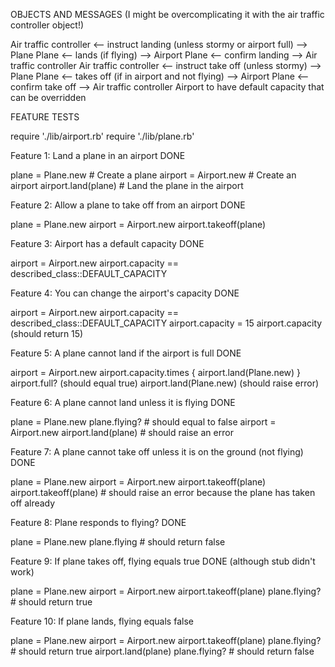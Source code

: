 OBJECTS AND MESSAGES
(I might be overcomplicating it with the air traffic controller object!)

Air traffic controller <-- instruct landing (unless stormy or airport full) --> Plane
Plane <-- lands (if flying) --> Airport
Plane <-- confirm landing --> Air traffic controller
Air traffic controller <-- instruct take off (unless stormy) --> Plane
Plane  <-- takes off (if in airport and not flying) --> Airport
Plane <-- confirm take off --> Air traffic controller
Airport to have default capacity that can be overridden

FEATURE TESTS

require './lib/airport.rb'
require './lib/plane.rb'

Feature 1: Land a plane in an airport DONE

plane = Plane.new       # Create a plane
airport = Airport.new   # Create an airport
airport.land(plane)     # Land the plane in the airport

Feature 2: Allow a plane to take off from an airport DONE

plane = Plane.new
airport = Airport.new
airport.takeoff(plane)

Feature 3: Airport has a default capacity DONE

airport = Airport.new
airport.capacity == described_class::DEFAULT_CAPACITY

Feature 4: You can change the airport's capacity DONE

airport = Airport.new
airport.capacity == described_class::DEFAULT_CAPACITY
airport.capacity = 15
airport.capacity (should return 15)

Feature 5: A plane cannot land if the airport is full DONE

airport = Airport.new
airport.capacity.times { airport.land(Plane.new) }
airport.full? (should equal true)
airport.land(Plane.new) (should raise error)

Feature 6: A plane cannot land unless it is flying DONE

plane = Plane.new
plane.flying?       # should equal to false
airport = Airport.new
airport.land(plane) # should raise an error

Feature 7: A plane cannot take off unless it is on the ground (not flying) DONE

plane = Plane.new
airport = Airport.new
airport.takeoff(plane)
airport.takeoff(plane)  # should raise an error because the plane has taken off already

Feature 8: Plane responds to flying? DONE

plane = Plane.new
plane.flying      # should return false

Feature 9: If plane takes off, flying equals true DONE (although stub didn't work)

plane = Plane.new
airport = Airport.new
airport.takeoff(plane)
plane.flying?     # should return true

Feature 10: If plane lands, flying equals false

plane = Plane.new
airport = Airport.new
airport.takeoff(plane)
plane.flying?     # should return true
airport.land(plane)
plane.flying?     # should return false
